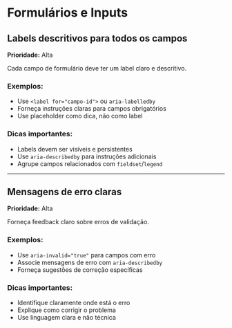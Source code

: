# Formulários e Inputs

## Labels descritivos para todos os campos

**Prioridade:** Alta

Cada campo de formulário deve ter um label claro e descritivo.

### Exemplos:

- Use `<label for="campo-id">` ou `aria-labelledby`
- Forneça instruções claras para campos obrigatórios
- Use placeholder como dica, não como label

### Dicas importantes:

- Labels devem ser visíveis e persistentes
- Use `aria-describedby` para instruções adicionais
- Agrupe campos relacionados com `fieldset`/`legend`

---

## Mensagens de erro claras

**Prioridade:** Alta

Forneça feedback claro sobre erros de validação.

### Exemplos:

- Use `aria-invalid="true"` para campos com erro
- Associe mensagens de erro com `aria-describedby`
- Forneça sugestões de correção específicas

### Dicas importantes:

- Identifique claramente onde está o erro
- Explique como corrigir o problema
- Use linguagem clara e não técnica
